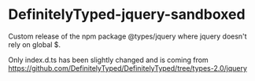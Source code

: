 # DefinitelyTyped-jquery-sandboxed
Custom release of the npm package @types/jquery where jquery doesn't rely on global $.

Only index.d.ts has been slightly changed and is coming from https://github.com/DefinitelyTyped/DefinitelyTyped/tree/types-2.0/jquery
